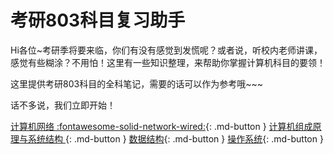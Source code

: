考研803科目复习助手
===

Hi各位~考研季将要来临，你们有没有感觉到发慌呢？或者说，听校内老师讲课，感觉有些糊涂？不用怕！这里有一些知识整理，来帮助你掌握计算机科目的要领！

这里提供考研803科目的全科笔记，需要的话可以作为参考哦~~~

话不多说，我们立即开始！

[计算机网络 :fontawesome-solid-network-wired:](computer-network/index.md){: .md-button }
[计算机组成原理与系统结构 ](computer-structure/index.md){: .md-button }
[数据结构](data-structure/index.md){: .md-button }
[操作系统](operating-system/index.md){: .md-button }